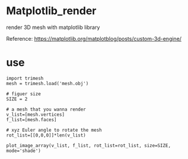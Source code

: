 # Matplotlib_render
render 3D mesh with matplotlib library

Reference: https://matplotlib.org/matplotblog/posts/custom-3d-engine/

# use
```
import trimesh
mesh = trimesh.load('mesh.obj')

# figuer size
SIZE = 2

# a mesh that you wanna render
v_list=[mesh.vertices]
f_list=[mesh.faces]

# xyz Euler angle to rotate the mesh
rot_list=[[0,0,0]]*len(v_list)

plot_image_array(v_list, f_list, rot_list=rot_list, size=SIZE, mode='shade')
```
